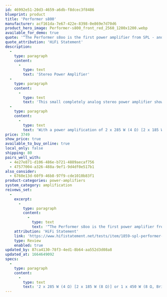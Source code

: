 ```yaml
---
id: 46992e51-20d3-4659-a6db-f8dcec3f8486
blueprint: product
title: 'Performer s800'
manufacturer: acf161da-7e67-422e-8398-0e869e7d70d6
product_hero_image: Performer-s800_front_red_2560_1200x1200.webp
available_for_demo: true
quote: '“The Performer s8oo is the first power amplifier from SPL - and it''s hard to believe when you experience it. Neutral and unobtrusive, subtle as well as dynamic, it reproduces music with captivating openness and ease. It doesn''t exaggerate and yet it is able to provide a deep insight into space and sound colors.”'
quote_attribution: 'HiFi Statement'
description:
  -
    type: paragraph
    content:
      -
        type: text
        text: 'Stereo Power Amplifier'
  -
    type: paragraph
    content:
      -
        type: text
        text: 'This small completely analog stereo power amplifier shows everyone that size does not necessarily have anything to do with greatness.'
  -
    type: paragraph
    content:
      -
        type: text
        text: 'With a power amplification of 2 x 285 W (4 Ω) [2 x 185 W (8 Ω)] or 1 x 450 W (8 Ω, Bridge Mode), this amplifier easily controls any loudspeaker. Thanks to VOLTAiR technology, it is fast, precise and highly efficient with outstanding sound.'
price: 3749
show_price: true
available_to_buy_online: true
local_only: false
shipping: 80
pairs_well_with:
  - 4e27e871-d106-486e-b721-4889aecaf756
  - 47577004-a326-488a-9ef1-9d4df0e517b1
also_consider:
  - 6760e13d-60f9-46b8-97f9-cde1010b83f1
product-categories: power-amplifiers
system_category: amplification
reivews_set:
  -
    excerpt:
      -
        type: paragraph
        content:
          -
            type: text
            text: '“The Performer s8oo is the first power amplifier from SPL - and it''s hard to believe when you experience it. Neutral and unobtrusive, subtle as well as dynamic, it reproduces music with captivating openness and ease. It doesn''t exaggerate and yet it is able to provide a deep insight into space and sound colors.”'
    attribution: 'HiFi Statement'
    link: 'https://www.hifistatement.net/tests/item/1859-spl-performer-s800'
    type: Review
    enabled: true
updated_by: 87ca4130-78f3-4ed1-8b64-aa552d3d08a8
updated_at: 1664649092
specs:
  -
    type: paragraph
    content:
      -
        type: text
        text: '2 x 285 W (4 Ω) [2 x 185 W (8 Ω)] or 1 x 450 W (8 Ω, Bridge Mode)'
---
```

